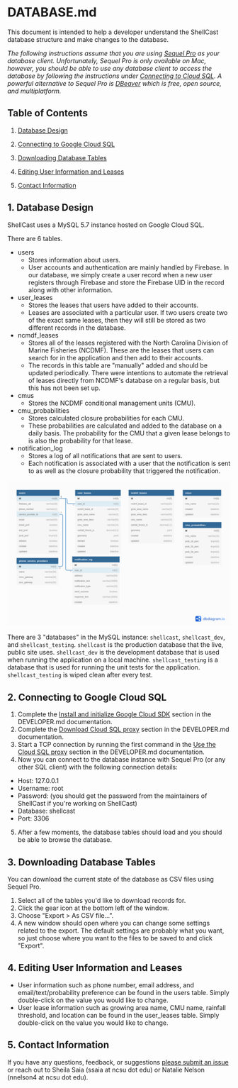 # DATABASE.md

This document is intended to help a developer understand the ShellCast database structure and make changes to the database.

_The following instructions assume that you are using [Sequel Pro](https://sequelpro.com/) as your database client.  Unfortunately, Sequel Pro is only available on Mac, however, you should be able to use any database client to access the database by following the instructions under [Connecting to Cloud SQL](#connecting-to-cloud-sql).  A powerful alternative to Sequel Pro is [DBeaver](https://dbeaver.io/) which is free, open source, and multiplatform._

## Table of Contents

1. [Database Design](#1-database-design)

2. [Connecting to Google Cloud SQL](#2-connecting-to-google-cloud-sql)

3. [Downloading Database Tables](#3-downloading-database-tables)

4. [Editing User Information and Leases](#4-editing-user-information-and-leases)

5. [Contact Information](#5-contact-information)

## 1. Database Design

ShellCast uses a MySQL 5.7 instance hosted on Google Cloud SQL.

There are 6 tables.
- users
  - Stores information about users.
  - User accounts and authentication are mainly handled by Firebase.  In our database, we simply create a user record when a new user registers through Firebase and store the Firebase UID in the record along with other information.
- user_leases
  - Stores the leases that users have added to their accounts.
  - Leases are associated with a particular user.  If two users create two of the exact same leases, then they will still be stored as two different records in the database.
- ncmdf_leases
  - Stores all of the leases registered with the North Carolina Division of Marine Fisheries (NCDMF).  These are the leases that users can search for in the application and then add to their accounts.
  - The records in this table are "manually" added and should be updated periodically.  There were intentions to automate the retrieval of leases directly from NCDMF's database on a regular basis, but this has not been set up.
- cmus
  - Stores the NCDMF conditional management units (CMU).
- cmu_probabilities
  - Stores calculated closure probabilities for each CMU.
  - These probabilities are calculated and added to the database on a daily basis.  The probability for the CMU that a given lease belongs to is also the probability for that lease.
- notification_log
  - Stores a log of all notifications that are sent to users.
  - Each notification is associated with a user that the notification is sent to as well as the closure probability that triggered the notification.

![A diagram showing the fields for each database table and the relationships between them.](images/database_diagram.png)

There are 3 "databases" in the MySQL instance: `shellcast`, `shellcast_dev`, and `shellcast_testing`.  `shellcast` is the production database that the live, public site uses.  `shellcast_dev` is the development database that is used when running the application on a local machine.  `shellcast_testing` is a database that is used for running the unit tests for the application.  `shellcast_testing` is wiped clean after every test.

## 2. Connecting to Google Cloud SQL

1. Complete the [Install and initialize Google Cloud SDK](DEVELOPER.md#install-and-initialize-google-cloud-sdk) section in the DEVELOPER.md documentation.
2. Complete the [Download Cloud SQL proxy](DEVELOPER.md#download-cloud-sql-proxy) section in the DEVELOPER.md documentation.
3. Start a TCP connection by running the first command in the [Use the Cloud SQL proxy](DEVELOPER.md#use-the-cloud-sql-proxy-tcp-and-unix-socket) section in the DEVELOPER.md documentation.
4. Now you can connect to the database instance with Sequel Pro (or any other SQL client) with the following connection details:
  - Host: 127.0.0.1
  - Username: root
  - Password: (you should get the password from the maintainers of ShellCast if you're working on ShellCast)
  - Database: shellcast
  - Port: 3306
5. After a few moments, the database tables should load and you should be able to browse the database.

## 3. Downloading Database Tables

You can download the current state of the database as CSV files using Sequel Pro.
1. Select all of the tables you'd like to download records for.
2. Click the gear icon at the bottom left of the window.
3. Choose "Export > As CSV file...".
4. A new window should open where you can change some settings related to the export.  The default settings are probably what you want, so just choose where you want to the files to be saved to and click "Export".

## 4. Editing User Information and Leases

- User information such as phone number, email address, and email/text/probability preference can be found in the users table.  Simply double-click on the value you would like to change.
- User lease information such as growing area name, CMU name, rainfall threshold, and location can be found in the user_leases table.  Simply double-click on the value you would like to change.

## 5. Contact Information

If you have any questions, feedback, or suggestions [please submit an issue](https://github.ncsu.edu/biosystemsanalyticslab/shellcast/issues) or reach out to Sheila Saia (ssaia at ncsu dot edu) or Natalie Nelson (nnelson4 at ncsu dot edu).
